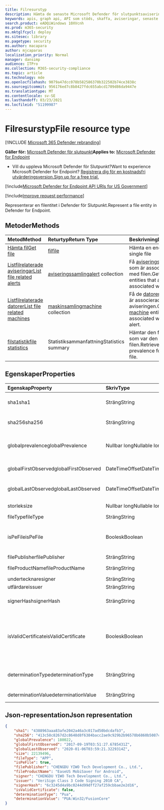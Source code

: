 ```yaml
---
title: Filresurstyp
description: Hämta de senaste Microsoft Defender för slutpunktsaviseringar som är relaterade till filer.
keywords: apis, graph api, API som stöds, skaffa, aviseringar, senaste
search.product: eADQiWindows 10XVcnh
ms.prod: m365-security
ms.mktglfcycl: deploy
ms.sitesec: library
ms.pagetype: security
ms.author: macapara
author: mjcaparas
localization_priority: Normal
manager: dansimp
audience: ITPro
ms.collection: M365-security-compliance
ms.topic: article
ms.technology: mde
ms.openlocfilehash: 9079a47dcc078b582586370b322502b74ce3838c
ms.sourcegitcommit: 956176ed7c8b8427fdc655abcd1709d86da9447e
ms.translationtype: MT
ms.contentlocale: sv-SE
ms.lasthandoff: 03/23/2021
ms.locfileid: "51199987"
---
```

# <a name="file-resource-type"></a><span data-ttu-id="8dcf6-104">Filresurstyp</span><span class="sxs-lookup"><span data-stu-id="8dcf6-104">File resource type</span></span>

[!INCLUDE [Microsoft 365 Defender rebranding](../../includes/microsoft-defender.md)]


<span data-ttu-id="8dcf6-105">**Gäller för:** [Microsoft Defender för slutpunkt](https://go.microsoft.com/fwlink/?linkid=2154037)</span><span class="sxs-lookup"><span data-stu-id="8dcf6-105">**Applies to:** [Microsoft Defender for Endpoint](https://go.microsoft.com/fwlink/?linkid=2154037)</span></span>

- <span data-ttu-id="8dcf6-106">Vill du uppleva Microsoft Defender för Slutpunkt?</span><span class="sxs-lookup"><span data-stu-id="8dcf6-106">Want to experience Microsoft Defender for Endpoint?</span></span> [<span data-ttu-id="8dcf6-107">Registrera dig för en kostnadsfri utvärderingsversion.</span><span class="sxs-lookup"><span data-stu-id="8dcf6-107">Sign up for a free trial.</span></span>](https://www.microsoft.com/microsoft-365/windows/microsoft-defender-atp?ocid=docs-wdatp-exposedapis-abovefoldlink) 

[!include[Microsoft Defender for Endpoint API URIs for US Government](../../includes/microsoft-defender-api-usgov.md)]

[!include[Improve request performance](../../includes/improve-request-performance.md)]


<span data-ttu-id="8dcf6-108">Representerar en filentitet i Defender för Slutpunkt.</span><span class="sxs-lookup"><span data-stu-id="8dcf6-108">Represent a file entity in Defender for Endpoint.</span></span>

## <a name="methods"></a><span data-ttu-id="8dcf6-109">Metoder</span><span class="sxs-lookup"><span data-stu-id="8dcf6-109">Methods</span></span>
<span data-ttu-id="8dcf6-110">Metod</span><span class="sxs-lookup"><span data-stu-id="8dcf6-110">Method</span></span>|<span data-ttu-id="8dcf6-111">Returtyp</span><span class="sxs-lookup"><span data-stu-id="8dcf6-111">Return Type</span></span> |<span data-ttu-id="8dcf6-112">Beskrivning</span><span class="sxs-lookup"><span data-stu-id="8dcf6-112">Description</span></span>
:---|:---|:---
[<span data-ttu-id="8dcf6-113">Hämta fil</span><span class="sxs-lookup"><span data-stu-id="8dcf6-113">Get file</span></span>](get-file-information.md) | [<span data-ttu-id="8dcf6-114">fil</span><span class="sxs-lookup"><span data-stu-id="8dcf6-114">file</span></span>](files.md) | <span data-ttu-id="8dcf6-115">Hämta en enda fil</span><span class="sxs-lookup"><span data-stu-id="8dcf6-115">Get a single file</span></span> 
[<span data-ttu-id="8dcf6-116">Listfilrelaterade aviseringar</span><span class="sxs-lookup"><span data-stu-id="8dcf6-116">List file related alerts</span></span>](get-file-related-alerts.md) | <span data-ttu-id="8dcf6-117">[aviseringssamling](alerts.md)</span><span class="sxs-lookup"><span data-stu-id="8dcf6-117">[alert](alerts.md) collection</span></span> | <span data-ttu-id="8dcf6-118">Få [aviseringsenheterna](alerts.md) som är associerade med filen.</span><span class="sxs-lookup"><span data-stu-id="8dcf6-118">Get the [alert](alerts.md) entities that are associated with the file.</span></span>
[<span data-ttu-id="8dcf6-119">Listfilrelaterade datorer</span><span class="sxs-lookup"><span data-stu-id="8dcf6-119">List file related machines</span></span>](get-file-related-machines.md) | <span data-ttu-id="8dcf6-120">[maskinsamling](machine.md)</span><span class="sxs-lookup"><span data-stu-id="8dcf6-120">[machine](machine.md) collection</span></span> | <span data-ttu-id="8dcf6-121">Få de [datorenheter](machine.md) som är associerade med aviseringen.</span><span class="sxs-lookup"><span data-stu-id="8dcf6-121">Get the [machine](machine.md) entities associated with the alert.</span></span>
[<span data-ttu-id="8dcf6-122">filstatistik</span><span class="sxs-lookup"><span data-stu-id="8dcf6-122">file statistics</span></span>](get-file-statistics.md) | <span data-ttu-id="8dcf6-123">Statistiksammanfattning</span><span class="sxs-lookup"><span data-stu-id="8dcf6-123">Statistics summary</span></span> | <span data-ttu-id="8dcf6-124">Hämtar den första filen som var den första filen.</span><span class="sxs-lookup"><span data-stu-id="8dcf6-124">Retrieves the prevalence for the given file.</span></span>


## <a name="properties"></a><span data-ttu-id="8dcf6-125">Egenskaper</span><span class="sxs-lookup"><span data-stu-id="8dcf6-125">Properties</span></span>
|<span data-ttu-id="8dcf6-126">Egenskap</span><span class="sxs-lookup"><span data-stu-id="8dcf6-126">Property</span></span> | <span data-ttu-id="8dcf6-127">Skriv</span><span class="sxs-lookup"><span data-stu-id="8dcf6-127">Type</span></span>    |   <span data-ttu-id="8dcf6-128">Beskrivning</span><span class="sxs-lookup"><span data-stu-id="8dcf6-128">Description</span></span> |
|:---|:---|:---|
|<span data-ttu-id="8dcf6-129">sha1</span><span class="sxs-lookup"><span data-stu-id="8dcf6-129">sha1</span></span> | <span data-ttu-id="8dcf6-130">Sträng</span><span class="sxs-lookup"><span data-stu-id="8dcf6-130">String</span></span> | <span data-ttu-id="8dcf6-131">Hashtaggen Sha1 för filinnehållet</span><span class="sxs-lookup"><span data-stu-id="8dcf6-131">Sha1 hash of the file content</span></span> |
|<span data-ttu-id="8dcf6-132">sha256</span><span class="sxs-lookup"><span data-stu-id="8dcf6-132">sha256</span></span> | <span data-ttu-id="8dcf6-133">Sträng</span><span class="sxs-lookup"><span data-stu-id="8dcf6-133">String</span></span> | <span data-ttu-id="8dcf6-134">Sha256-hash för filinnehållet</span><span class="sxs-lookup"><span data-stu-id="8dcf6-134">Sha256 hash of the file content</span></span> |
|<span data-ttu-id="8dcf6-135">globalprevalence</span><span class="sxs-lookup"><span data-stu-id="8dcf6-135">globalPrevalence</span></span> | <span data-ttu-id="8dcf6-136">Nullbar long</span><span class="sxs-lookup"><span data-stu-id="8dcf6-136">Nullable long</span></span> | <span data-ttu-id="8dcf6-137">Filarysen i hela organisationen</span><span class="sxs-lookup"><span data-stu-id="8dcf6-137">File prevalence across organization</span></span> |
|<span data-ttu-id="8dcf6-138">globalFirstObserved</span><span class="sxs-lookup"><span data-stu-id="8dcf6-138">globalFirstObserved</span></span> | <span data-ttu-id="8dcf6-139">DateTimeOffset</span><span class="sxs-lookup"><span data-stu-id="8dcf6-139">DateTimeOffset</span></span> | <span data-ttu-id="8dcf6-140">Första gången filen observerades</span><span class="sxs-lookup"><span data-stu-id="8dcf6-140">First time the file was observed</span></span> |
|<span data-ttu-id="8dcf6-141">globalLastObserved</span><span class="sxs-lookup"><span data-stu-id="8dcf6-141">globalLastObserved</span></span> | <span data-ttu-id="8dcf6-142">DateTimeOffset</span><span class="sxs-lookup"><span data-stu-id="8dcf6-142">DateTimeOffset</span></span> | <span data-ttu-id="8dcf6-143">Senaste gången filen observerades</span><span class="sxs-lookup"><span data-stu-id="8dcf6-143">Last time the file was observed</span></span> |
|<span data-ttu-id="8dcf6-144">storlek</span><span class="sxs-lookup"><span data-stu-id="8dcf6-144">size</span></span> | <span data-ttu-id="8dcf6-145">Nullbar long</span><span class="sxs-lookup"><span data-stu-id="8dcf6-145">Nullable long</span></span> | <span data-ttu-id="8dcf6-146">Storlek på filen</span><span class="sxs-lookup"><span data-stu-id="8dcf6-146">Size of the file</span></span> |
|<span data-ttu-id="8dcf6-147">fileType</span><span class="sxs-lookup"><span data-stu-id="8dcf6-147">fileType</span></span> | <span data-ttu-id="8dcf6-148">Sträng</span><span class="sxs-lookup"><span data-stu-id="8dcf6-148">String</span></span> | <span data-ttu-id="8dcf6-149">Typ av fil</span><span class="sxs-lookup"><span data-stu-id="8dcf6-149">Type of the file</span></span> |
|<span data-ttu-id="8dcf6-150">isPeFile</span><span class="sxs-lookup"><span data-stu-id="8dcf6-150">isPeFile</span></span> | <span data-ttu-id="8dcf6-151">Boolesk</span><span class="sxs-lookup"><span data-stu-id="8dcf6-151">Boolean</span></span> | <span data-ttu-id="8dcf6-152">true om filen är bärbar körbar (t.ex. "DLL", "EXE" osv.)</span><span class="sxs-lookup"><span data-stu-id="8dcf6-152">true if the file is portable executable (e.g. "DLL", "EXE", etc.)</span></span> |
|<span data-ttu-id="8dcf6-153">filePublisher</span><span class="sxs-lookup"><span data-stu-id="8dcf6-153">filePublisher</span></span> | <span data-ttu-id="8dcf6-154">Sträng</span><span class="sxs-lookup"><span data-stu-id="8dcf6-154">String</span></span> | <span data-ttu-id="8dcf6-155">Filutgivare</span><span class="sxs-lookup"><span data-stu-id="8dcf6-155">File publisher</span></span> |
|<span data-ttu-id="8dcf6-156">fileProductName</span><span class="sxs-lookup"><span data-stu-id="8dcf6-156">fileProductName</span></span> | <span data-ttu-id="8dcf6-157">Sträng</span><span class="sxs-lookup"><span data-stu-id="8dcf6-157">String</span></span> | <span data-ttu-id="8dcf6-158">Produktnamn</span><span class="sxs-lookup"><span data-stu-id="8dcf6-158">Product name</span></span> |
|<span data-ttu-id="8dcf6-159">undertecknare</span><span class="sxs-lookup"><span data-stu-id="8dcf6-159">signer</span></span> | <span data-ttu-id="8dcf6-160">Sträng</span><span class="sxs-lookup"><span data-stu-id="8dcf6-160">String</span></span> | <span data-ttu-id="8dcf6-161">Fil signerare</span><span class="sxs-lookup"><span data-stu-id="8dcf6-161">File signer</span></span> |
|<span data-ttu-id="8dcf6-162">utfärdare</span><span class="sxs-lookup"><span data-stu-id="8dcf6-162">issuer</span></span> | <span data-ttu-id="8dcf6-163">Sträng</span><span class="sxs-lookup"><span data-stu-id="8dcf6-163">String</span></span> | <span data-ttu-id="8dcf6-164">Filutfärdare</span><span class="sxs-lookup"><span data-stu-id="8dcf6-164">File issuer</span></span> |
|<span data-ttu-id="8dcf6-165">signerHash</span><span class="sxs-lookup"><span data-stu-id="8dcf6-165">signerHash</span></span> | <span data-ttu-id="8dcf6-166">Sträng</span><span class="sxs-lookup"><span data-stu-id="8dcf6-166">String</span></span> | <span data-ttu-id="8dcf6-167">Hash-kod för signeringscertifikatet</span><span class="sxs-lookup"><span data-stu-id="8dcf6-167">Hash of the signing certificate</span></span> |
|<span data-ttu-id="8dcf6-168">isValidCertificate</span><span class="sxs-lookup"><span data-stu-id="8dcf6-168">isValidCertificate</span></span> | <span data-ttu-id="8dcf6-169">Boolesk</span><span class="sxs-lookup"><span data-stu-id="8dcf6-169">Boolean</span></span> | <span data-ttu-id="8dcf6-170">Signeringscertifikat har verifierats av Microsoft Defender för Endpoint-agenten</span><span class="sxs-lookup"><span data-stu-id="8dcf6-170">Was signing certificate successfully verified by Microsoft Defender for Endpoint agent</span></span> |
|<span data-ttu-id="8dcf6-171">determinationType</span><span class="sxs-lookup"><span data-stu-id="8dcf6-171">determinationType</span></span> | <span data-ttu-id="8dcf6-172">Sträng</span><span class="sxs-lookup"><span data-stu-id="8dcf6-172">String</span></span> | <span data-ttu-id="8dcf6-173">Avgöra vilken typ av fil som ska avgöras</span><span class="sxs-lookup"><span data-stu-id="8dcf6-173">The determination type of the file</span></span> |
|<span data-ttu-id="8dcf6-174">determinationValue</span><span class="sxs-lookup"><span data-stu-id="8dcf6-174">determinationValue</span></span> | <span data-ttu-id="8dcf6-175">Sträng</span><span class="sxs-lookup"><span data-stu-id="8dcf6-175">String</span></span> | <span data-ttu-id="8dcf6-176">Determination value</span><span class="sxs-lookup"><span data-stu-id="8dcf6-176">Determination value</span></span> |


## <a name="json-representation"></a><span data-ttu-id="8dcf6-177">Json-representation</span><span class="sxs-lookup"><span data-stu-id="8dcf6-177">Json representation</span></span>

```json
{
    "sha1": "4388963aaa83afe2042a46a3c017ad50bdcdafb3",
    "sha256": "413c58c8267d2c8648d8f6384bacc2ae9c929b2b96578b6860b5087cd1bd6462",
    "globalPrevalence": 180022,
    "globalFirstObserved": "2017-09-19T03:51:27.6785431Z",
    "globalLastObserved": "2020-01-06T03:59:21.3229314Z",
    "size": 22139496,
    "fileType": "APP",
    "isPeFile": true,
    "filePublisher": "CHENGDU YIWO Tech Development Co., Ltd.",
    "fileProductName": "EaseUS MobiSaver for Android",
    "signer": "CHENGDU YIWO Tech Development Co., Ltd.",
    "issuer": "VeriSign Class 3 Code Signing 2010 CA",
    "signerHash": "6c3245d4a9bc0244d99dff27af259cbbae2e2d16",
    "isValidCertificate": false,
    "determinationType": "Pua",
    "determinationValue": "PUA:Win32/FusionCore"
}
```
